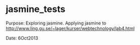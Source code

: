 jasmine_tests
=============
Purpose: Exploring jasmine. Applying jasmine to
http://www.ling.gu.se/~lager/kurser/webtechnology/lab4.html

Date: 6Oct2013

